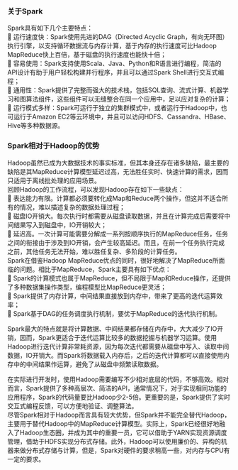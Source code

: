 ### 关于Spark

Spark具有如下几个主要特点：  
 运行速度快：Spark使用先进的DAG（Directed Acyclic Graph，有向无环图）执行引擎，以支持循环数据流与内存计算，基于内存的执行速度可比Hadoop MapReduce快上百倍，基于磁盘的执行速度也能快十倍；  
 容易使用：Spark支持使用Scala、Java、Python和R语言进行编程，简洁的API设计有助于用户轻松构建并行程序，并且可以通过Spark Shell进行交互式编程；  
 通用性：Spark提供了完整而强大的技术栈，包括SQL查询、流式计算、机器学习和图算法组件，这些组件可以无缝整合在同一个应用中，足以应对复杂的计算；  
 运行模式多样：Spark可运行于独立的集群模式中，或者运行于Hadoop中，也可运行于Amazon EC2等云环境中，并且可以访问HDFS、Cassandra、HBase、Hive等多种数据源。  


### Spark相对于Hadoop的优势
Hadoop虽然已成为大数据技术的事实标准，但其本身还存在诸多缺陷，最主要的缺陷是其MapReduce计算模型延迟过高，无法胜任实时、快速计算的需求，因而只适用于离线批处理的应用场景。  
回顾Hadoop的工作流程，可以发现Hadoop存在如下一些缺点：  
 表达能力有限。计算都必须要转化成Map和Reduce两个操作，但这并不适合所有的情况，难以描述复杂的数据处理过程；  
 磁盘IO开销大。每次执行时都需要从磁盘读取数据，并且在计算完成后需要将中间结果写入到磁盘中，IO开销较大；  
 延迟高。一次计算可能需要分解成一系列按顺序执行的MapReduce任务，任务之间的衔接由于涉及到IO开销，会产生较高延迟。而且，在前一个任务执行完成之前，其他任务无法开始，难以胜任复杂、多阶段的计算任务。  
Spark在借鉴Hadoop MapReduce优点的同时，很好地解决了MapReduce所面临的问题。相比于MapReduce，Spark主要具有如下优点：  
 Spark的计算模式也属于MapReduce，但不局限于Map和Reduce操作，还提供了多种数据集操作类型，编程模型比MapReduce更灵活；  
 Spark提供了内存计算，中间结果直接放到内存中，带来了更高的迭代运算效率；  
 Spark基于DAG的任务调度执行机制，要优于MapReduce的迭代执行机制。

Spark最大的特点就是将计算数据、中间结果都存储在内存中，大大减少了IO开销，因而，Spark更适合于迭代运算比较多的数据挖掘与机器学习运算。使用Hadoop进行迭代计算非常耗资源，因为每次迭代都需要从磁盘中写入、读取中间数据，IO开销大。而Spark将数据载入内存后，之后的迭代计算都可以直接使用内存中的中间结果作运算，避免了从磁盘中频繁读取数据。

在实际进行开发时，使用Hadoop需要编写不少相对底层的代码，不够高效。相对而言，Spark提供了多种高层次、简洁的API，通常情况下，对于实现相同功能的应用程序，Spark的代码量要比Hadoop少2-5倍。更重要的是，Spark提供了实时交互式编程反馈，可以方便地验证、调整算法。  
尽管Spark相对于Hadoop而言具有较大优势，但Spark并不能完全替代Hadoop，主要用于替代Hadoop中的MapReduce计算模型。实际上，Spark已经很好地融入了Hadoop生态圈，并成为其中的重要一员，它可以借助于YARN实现资源调度管理，借助于HDFS实现分布式存储。此外，Hadoop可以使用廉价的、异构的机器来做分布式存储与计算，但是，Spark对硬件的要求稍高一些，对内存与CPU有一定的要求。
<!--stackedit_data:
eyJoaXN0b3J5IjpbLTE2NDczNDIzNzMsMjYyOTk1Njc0LDE4Nj
gxMzU5NjFdfQ==
-->